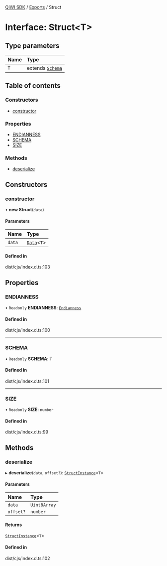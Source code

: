 [QIWI SDK](../README.md) / [Exports](../modules.md) / Struct

# Interface: Struct<T\>

## Type parameters

| Name | Type |
| :------ | :------ |
| `T` | extends [`Schema`](../modules.md#schema) |

## Table of contents

### Constructors

- [constructor](Struct-1.md#constructor)

### Properties

- [ENDIANNESS](Struct-1.md#endianness)
- [SCHEMA](Struct-1.md#schema)
- [SIZE](Struct-1.md#size)

### Methods

- [deserialize](Struct-1.md#deserialize)

## Constructors

### constructor

• **new Struct**(`data`)

#### Parameters

| Name | Type |
| :------ | :------ |
| `data` | [`Data`](../modules.md#data)<`T`\> |

#### Defined in

dist/cjs/index.d.ts:103

## Properties

### ENDIANNESS

• `Readonly` **ENDIANNESS**: [`Endianness`](../enums/Endianness.md)

#### Defined in

dist/cjs/index.d.ts:100

___

### SCHEMA

• `Readonly` **SCHEMA**: `T`

#### Defined in

dist/cjs/index.d.ts:101

___

### SIZE

• `Readonly` **SIZE**: `number`

#### Defined in

dist/cjs/index.d.ts:99

## Methods

### deserialize

▸ **deserialize**(`data`, `offset?`): [`StructInstance`](StructInstance.md)<`T`\>

#### Parameters

| Name | Type |
| :------ | :------ |
| `data` | `Uint8Array` |
| `offset?` | `number` |

#### Returns

[`StructInstance`](StructInstance.md)<`T`\>

#### Defined in

dist/cjs/index.d.ts:102
